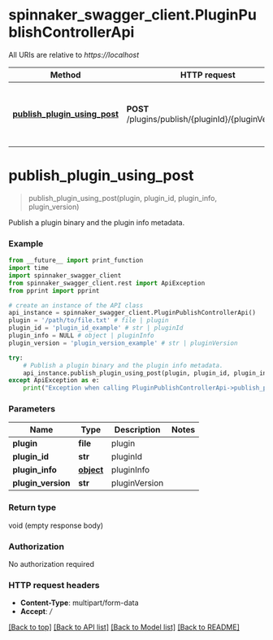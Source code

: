 # spinnaker_swagger_client.PluginPublishControllerApi

All URIs are relative to *https://localhost*

Method | HTTP request | Description
------------- | ------------- | -------------
[**publish_plugin_using_post**](PluginPublishControllerApi.md#publish_plugin_using_post) | **POST** /plugins/publish/{pluginId}/{pluginVersion} | Publish a plugin binary and the plugin info metadata.


# **publish_plugin_using_post**
> publish_plugin_using_post(plugin, plugin_id, plugin_info, plugin_version)

Publish a plugin binary and the plugin info metadata.

### Example
```python
from __future__ import print_function
import time
import spinnaker_swagger_client
from spinnaker_swagger_client.rest import ApiException
from pprint import pprint

# create an instance of the API class
api_instance = spinnaker_swagger_client.PluginPublishControllerApi()
plugin = '/path/to/file.txt' # file | plugin
plugin_id = 'plugin_id_example' # str | pluginId
plugin_info = NULL # object | pluginInfo
plugin_version = 'plugin_version_example' # str | pluginVersion

try:
    # Publish a plugin binary and the plugin info metadata.
    api_instance.publish_plugin_using_post(plugin, plugin_id, plugin_info, plugin_version)
except ApiException as e:
    print("Exception when calling PluginPublishControllerApi->publish_plugin_using_post: %s\n" % e)
```

### Parameters

Name | Type | Description  | Notes
------------- | ------------- | ------------- | -------------
 **plugin** | **file**| plugin | 
 **plugin_id** | **str**| pluginId | 
 **plugin_info** | [**object**](.md)| pluginInfo | 
 **plugin_version** | **str**| pluginVersion | 

### Return type

void (empty response body)

### Authorization

No authorization required

### HTTP request headers

 - **Content-Type**: multipart/form-data
 - **Accept**: */*

[[Back to top]](#) [[Back to API list]](../README.md#documentation-for-api-endpoints) [[Back to Model list]](../README.md#documentation-for-models) [[Back to README]](../README.md)

